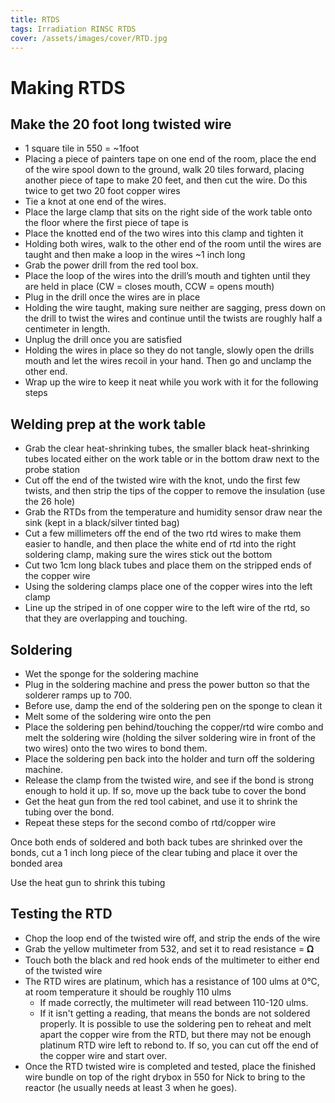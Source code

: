 ```yaml
---
title: RTDS 
tags: Irradiation RINSC RTDS
cover: /assets/images/cover/RTD.jpg
---
```


# Making RTDS

## Make the 20 foot long twisted wire

* 1 square tile in 550 = ~1foot
* Placing a piece of painters tape on one end of the room, place the end of the wire spool down to the ground, walk 20 tiles forward, placing another piece of tape to make 20 feet, and then cut the wire. Do this twice to get two 20 foot copper wires
* Tie a knot at one end of the wires. 
* Place the large clamp that sits on the right side of the work table onto the floor where the first piece of tape is 
* Place the knotted end of the two wires into this clamp and tighten it 
* Holding both wires, walk to the other end of the room until the wires are taught and then make a loop in the wires ~1 inch long
* Grab the power drill from the red tool box.
* Place the loop of the wires into the drill’s mouth and tighten until they are held in place (CW = closes mouth, CCW = opens mouth)
* Plug in the drill once the wires are in place
* Holding the wire taught, making sure neither are sagging, press down on the drill to twist the wires and continue until the twists are roughly half a centimeter in length.
* Unplug the drill once you are satisfied 
* Holding the wires in place so they do not tangle, slowly open the drills mouth and let the wires recoil in your hand. Then go and unclamp the other end.
* Wrap up the wire to keep it neat while you work with it for the following steps

## Welding prep at the work table 

* Grab the clear heat-shrinking tubes, the smaller black heat-shrinking tubes located either on the work table or in the bottom draw next to the probe station
* Cut off the end of the twisted wire with the knot, undo the first few twists, and then strip the tips of the copper to remove the insulation (use the 26 hole)
* Grab the RTDs from the temperature and humidity sensor draw near the sink (kept in a black/silver tinted bag)
* Cut a few millimeters off the end of the two rtd wires to make them easier to handle, and then place the white end of rtd into the right soldering clamp, making sure the wires stick out the bottom
* Cut two 1cm long black tubes and place them on the stripped ends of the copper wire 
* Using the soldering clamps place one of the copper wires into the left clamp 
* Line up the striped in of one copper wire to the left wire of the rtd, so that they are overlapping and touching.


## Soldering
* Wet the sponge for the soldering machine 
* Plug in the soldering machine and press the power button so that the solderer ramps up to 700.
* Before use, damp the end of the soldering pen on the sponge to clean it
* Melt some of the soldering wire onto the pen
* Place the soldering pen behind/touching the copper/rtd wire combo and melt the soldering wire (holding the silver soldering wire in front of the two wires) onto the two wires to bond them. 
* Place the soldering pen back into the holder and turn off the soldering machine. 
* Release the clamp from the twisted wire, and see if the bond is strong enough to hold it up. If so, move up the back tube to cover the bond
* Get the heat gun from the red tool cabinet, and use it to shrink the tubing over the bond.
* Repeat these steps for the second combo of rtd/copper wire

Once both ends of soldered and both back tubes are shrinked over the bonds, cut a 1 inch long piece of the clear tubing and place it over the bonded area

Use the heat gun to shrink this tubing


## Testing the RTD
* Chop the loop end of the twisted wire off, and strip the ends of the wire
* Grab the yellow multimeter from 532, and set it to read resistance = 𝛀
* Touch both the black and red hook ends of the multimeter to either end of the twisted wire
* The RTD wires are platinum, which has a resistance of 100 ulms at 0°C, at room temperature it should be roughly 110 ulms 
    * If made correctly, the multimeter will read between 110-120 ulms. 
    * If it isn't getting a reading, that means the bonds are not soldered properly. It is possible to use the soldering pen to reheat and melt apart the copper wire from the RTD, but there may not be enough platinum RTD wire left to rebond to. If so, you can cut off the end of the copper wire and start over.
* Once the RTD twisted wire is completed and tested, place the finished wire bundle on top of the right drybox in 550 for Nick to bring to the reactor (he usually needs at least 3 when he goes). 
